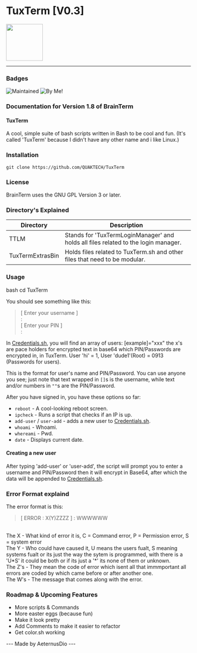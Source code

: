 **TuxTerm [V0.3]**
=====================

<img src="https://upload.wikimedia.org/wikipedia/commons/thumb/3/3a/Tux_Mono.svg/636px-Tux_Mono.svg.png" width=100>

---

### Badges

![Maintained](https://img.shields.io/badge/Maintained-Yes-gbrightgreen)
![By Me!](https://img.shields.io/badge/By%20AeternudDio-blue)

### Documentation for Version 1.8 of BrainTerm

#### TuxTerm
A cool, simple suite of bash scripts written in Bash to be cool and fun. (It's called 'TuxTerm' because I didn't have any other name and i like Linux.)

### Installation
```git clone https://github.com/QUAKTECH/TuxTerm```

### License

BrainTerm uses the GNU GPL Version 3 or later.

### Directory's Explained

| Directory | Description |
| --- | --- |
| TTLM | Stands for 'TuxTermLoginManager' and holds all files related to the login manager. |
| TuxTermExtrasBin | Holds files related to TuxTerm.sh and other files that need to be modular. |

### Usage
bash
cd TuxTerm

You should see something like this:

> [ Enter your username ] <br>
> : <br>
> [ Enter your PIN ] <br>
> :

In [Credentials.sh](https://github.com/Apache-Software-Productions/TuxTerm/blob/main/src/TTLM/.Credentials.sh), you will find an array of users:
[example]="xxx" the x's are pace holders for encrypted text in base64 which PIN/Passwords are encrypted in, in TuxTerm. User 'hi' = 1, User 'dude1'(Root) = 0913 (Passwords for users).

This is the format for user's name and PIN/Password. You can use anyone you see; just note that text wrapped in `[]`s is the username, while text and/or numbers in `""`s are the PIN/Password.

After you have signed in, you have these options so far:

* `reboot` - A cool-looking reboot screen.
* `ipcheck` - Runs a script that checks if an IP is up.
* `add-user` / `user-add` - adds a new user to [Credentials.sh](https://github.com/Apache-Software-Productions/TuxTerm/blob/main/src/TTLM/.Credentials.sh).
* `whoami` - Whoami.
* `whereami` - Pwd.
* `date` - Displays current date.

#### Creating a new user
After typing 'add-user' or 'user-add', the script will prompt you to enter a username and PIN/Password then it will encrypt in Base64, after which the data will be appended to [Credentials.sh](https://github.com/Apache-Software-Productions/TuxTerm/blob/main/src/TTLM/.Credentials.sh).

### Error Format explaind

The error format is this:
> [ ERROR : X(Y)ZZZZ ] : WWWWWW
<br>
The X - What kind of error it is, C = Command error, P = Permission error, S = system error <br>
The Y - Who could have caused it, U means the users fualt, S meaning systems fualt or its just the way the sytem is programmed, with there is a 'U*S' it could be both or if its just a '*' its none of them or unknown. <br>
The Z's - They mean the code of error which isent all that immmportant all errors are coded by which came before or after another one. <br>
The W's - The message that comes along with the error. 


### Roadmap & Upcoming Features

* More scripts & Commands
* More easter eggs (because fun)
* Make it look pretty
* Add Comments to make it easier to refactor
* Get color.sh working 

--- Made by AeternusDio ---
